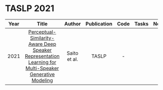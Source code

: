 # TASLP 2021

| Year |                                                       Title                                                       |   Author    | Publication | Code | Tasks | Notes | Datasets| Notions |
|:----:|:-----------------------------------------------------------------------------------------------------------------:|:-----------:|:-----------:|:----:|:----:|:-----:|:-----:|:-----:|
| 2021 | [Perceptual-Similarity-Aware Deep Speaker Representation Learning for Multi-Speaker Generative Modeling](https://ieeexplore.ieee.org/document/9354556) | Saito et al. |    TASLP    |  -   |      |       |
